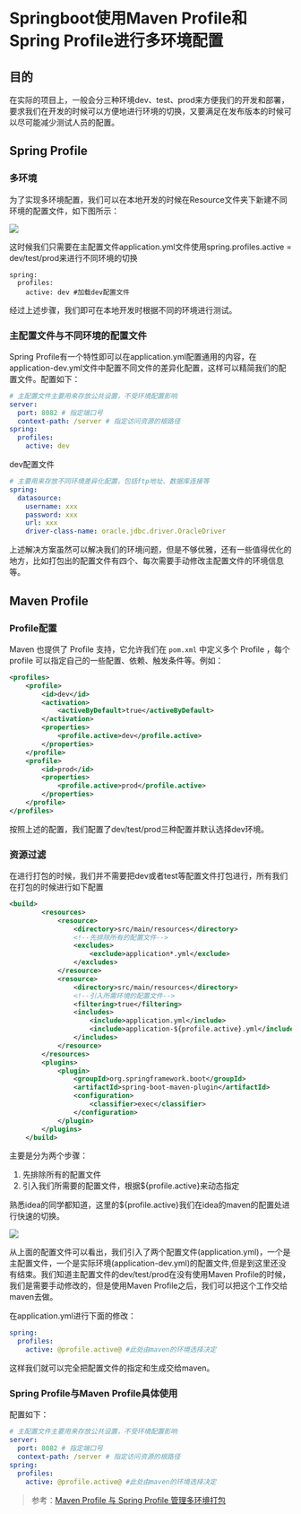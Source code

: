 # Springboot使用Maven Profile和Spring Profile进行多环境配置

## 目的

在实际的项目上，一般会分三种环境dev、test、prod来方便我们的开发和部署，要求我们在开发的时候可以方便地进行环境的切换，又要满足在发布版本的时候可以尽可能减少测试人员的配置。

## Spring Profile

### 多环境

为了实现多环境配置，我们可以在本地开发的时候在Resource文件夹下新建不同环境的配置文件，如下图所示：



![](https://ws1.sinaimg.cn/large/006tNc79gy1fz7mro00dyj30g404at95.jpg)

这时候我们只需要在主配置文件application.yml文件使用spring.profiles.active = dev/test/prod来进行不同环境的切换

```
spring:
  profiles:
    active: dev #加载dev配置文件
```

经过上述步骤，我们即可在本地开发时根据不同的环境进行测试。

### 主配置文件与不同环境的配置文件

Spring Profile有一个特性即可以在application.yml配置通用的内容，在application-dev.yml文件中配置不同文件的差异化配置，这样可以精简我们的配置文件。配置如下：

```yml
# 主配置文件主要用来存放公共设置，不受环境配置影响
server:
  port: 8082 # 指定端口号
  context-path: /server # 指定访问资源的根路径
spring:
  profiles:
    active: dev 
```

dev配置文件

```yml
# 主要用来存放不同环境差异化配置，包括ftp地址、数据库连接等
spring:
  datasource:
    username: xxx
    password: xxx
    url: xxx
    driver-class-name: oracle.jdbc.driver.OracleDriver
```

上述解决方案虽然可以解决我们的环境问题，但是不够优雅，还有一些值得优化的地方，比如打包出的配置文件有四个、每次需要手动修改主配置文件的环境信息等。

## Maven Profile

### Profile配置

Maven 也提供了 Profile 支持，它允许我们在 `pom.xml` 中定义多个 Profile ，每个 profile 可以指定自己的一些配置、依赖、触发条件等。例如：

```xml
<profiles>
    <profile>
        <id>dev</id>
        <activation>
            <activeByDefault>true</activeByDefault>
        </activation>
        <properties>
            <profile.active>dev</profile.active>
        </properties>
    </profile>
    <profile>
        <id>prod</id>
        <properties>
            <profile.active>prod</profile.active>
        </properties>
    </profile>
</profiles>
```

按照上述的配置，我们配置了dev/test/prod三种配置并默认选择dev环境。

### 资源过滤

在进行打包的时候，我们并不需要把dev或者test等配置文件打包进行，所有我们在打包的时候进行如下配置

```xml
<build>
        <resources>
            <resource>
                <directory>src/main/resources</directory>
                <!--先排除所有的配置文件-->
                <excludes>
                    <exclude>application*.yml</exclude>
                </excludes>
            </resource>
            <resource>
                <directory>src/main/resources</directory>
                <!--引入所需环境的配置文件-->
                <filtering>true</filtering>
                <includes>
                    <include>application.yml</include>
                    <include>application-${profile.active}.yml</include>
                </includes>
            </resource>
        </resources>
        <plugins>
            <plugin>
                <groupId>org.springframework.boot</groupId>
                <artifactId>spring-boot-maven-plugin</artifactId>
                <configuration>
                    <classifier>exec</classifier>
                </configuration>
            </plugin>
        </plugins>
    </build>
```

主要是分为两个步骤：

1. 先排除所有的配置文件
2. 引入我们所需要的配置文件，根据${profile.active}来动态指定

熟悉idea的同学都知道，这里的${profile.active}我们在idea的maven的配置处进行快速的切换。

![](https://ws3.sinaimg.cn/large/006tNc79gy1fz7n4eweklj30gc08w0ta.jpg)

从上面的配置文件可以看出，我们引入了两个配置文件(application.yml)，一个是主配置文件，一个是实际环境(application-dev.yml)的配置文件,但是到这里还没有结束。我们知道主配置文件的dev/test/prod在没有使用Maven Profile的时候，我们是需要手动修改的，但是使用Maven Profile之后，我们可以把这个工作交给maven去做。

在application.yml进行下面的修改：

```yml
spring:
  profiles:
    active: @profile.active@ #此处由maven的环境选择决定
```

这样我们就可以完全把配置文件的指定和生成交给maven。

### Spring Profile与Maven Profile具体使用

配置如下：

```yml
# 主配置文件主要用来存放公共设置，不受环境配置影响
server:
  port: 8082 # 指定端口号
  context-path: /server # 指定访问资源的根路径
spring:
  profiles:
    active: @profile.active@ #此处由maven的环境选择决定
```



> 参考：[Maven Profile 与 Spring Profile 管理多环境打包](https://lotabout.me/2018/Maven-Profile-and-Spring-Profile/)